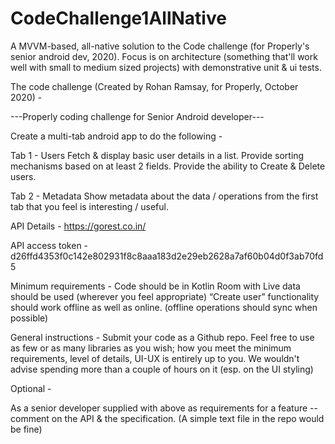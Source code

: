 # CodeChallenge1AllNative
A MVVM-based, all-native solution to the Code challenge (for Properly's senior android dev, 2020). Focus is on architecture (something that'll work well with small to medium sized projects) with demonstrative unit & ui tests.




The code challenge (Created by Rohan Ramsay, for Properly, October 2020) -





---Properly coding challenge for Senior Android developer---

Create a multi-tab android app to do the following -

Tab 1 - Users
Fetch & display basic user details in a list. 
Provide sorting mechanisms based on at least 2 fields.
Provide the ability to Create & Delete users.

Tab 2 - Metadata
Show metadata about the data / operations from the first tab that you feel is interesting / useful.

API Details -
https://gorest.co.in/

API access token -
d26ffd4353f0c142e802931f8c8aaa183d2e29eb2628a7af60b04d0f3ab70fd5

Minimum requirements -
Code should be in Kotlin
Room with Live data should be used (wherever you feel appropriate) 
“Create user” functionality should work offline as well as online. (offline operations should sync when possible)
 
General instructions -
Submit your code as a Github repo.
Feel free to use as few or as many libraries as you wish; how you meet the minimum requirements, level of details, UI-UX is entirely up to you.
We wouldn't advise spending more than a couple of hours on it (esp. on the UI styling)

Optional -

As a senior developer supplied with above as requirements for a feature -- comment on the API & the specification.
(A simple text file in the repo would be fine) 
